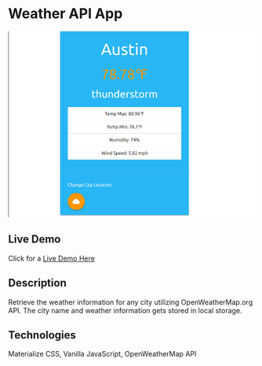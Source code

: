 # Weather API App
![Demo Image](img/weather-demo.jpg)

## Live Demo
Click for a [Live Demo Here](http://onegreatapp.com/weather/)

## Description
Retrieve the weather information for any city utilizing OpenWeatherMap.org API. The city name and weather information gets stored in local storage.

## Technologies
Materialize CSS, Vanilla JavaScript, OpenWeatherMap API
